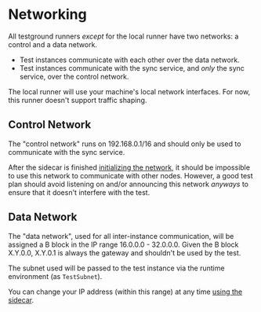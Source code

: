 # Networking

All testground runners _except_ for the local runner have two networks: a
control and a data network.

* Test instances communicate with each other over the data network.
* Test instances communicate with the sync service, and _only_ the sync service,
  over the control network.

The local runner will use your machine's local network interfaces. For now, this runner doesn't support traffic shaping.

## Control Network

The "control network" runs on 192.168.0.1/16 and should only be used to
communicate with the sync service.

After the sidecar is finished [initializing the
network](https://github.com/ipfs/testground/blob/master/docs/SIDECAR.md#initialization),
it should be impossible to use this network to communicate with other nodes.
However, a good test plan should avoid listening on and/or announcing this
network _anyways_ to ensure that it doesn't interfere with the test.

## Data Network

The "data network", used for all inter-instance communication, will be assigned
a B block in the IP range 16.0.0.0 - 32.0.0.0. Given the B block X.Y.0.0,
X.Y.0.1 is always the gateway and shouldn't be used by the test.

The subnet used will be passed to the test instance via the runtime environment
(as `TestSubnet`).

You can change your IP address (within this range) at any time [using the
sidecar](https://github.com/ipfs/testground/blob/master/docs/SIDECAR.md#ip-addresses).
